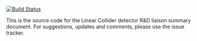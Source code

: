[![Build Status](https://travis-ci.org/linearcollider/DetectorRnD_report.svg?branch=master)](https://travis-ci.org/linearcollider/DetectorRnD_report)

This is the source code for the Linear Collider detector R&D liaison summary document.
For suggestions, updates and comments, please use the issue tracker.
